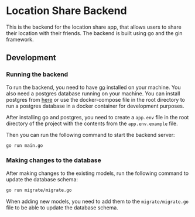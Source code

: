 # Location Share Backend
This is the backend for the location share app, that allows users to share their location with their friends. The backend is built using go and the gin framework.

## Development

### Running the backend

To run the backend, you need to have [go](https://golang.org/doc/install) installed on your machine.
You also need a postgres database running on your machine. You can install postgres from [here](https://www.postgresql.org/download/) or use the docker-compose file in the root directory to run a postgres database in a docker container for development purposes.

After installing go and postgres, you need to create a `app.env` file in the root directory of the project with the contents from the `app.env.example` file.

Then you can run the following command to start the backend server:

```bash
go run main.go
```

### Making changes to the database

After making changes to the existing models, run the following command to update the database schema:

```bash
go run migrate/migrate.go
```

When adding new models, you need to add them to the `migrate/migrate.go` file to be able to update the database schema.